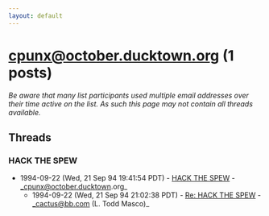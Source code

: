 ```yaml
---
layout: default
---
```


# cpunx@october.ducktown.org (1 posts)

_Be aware that many list participants used multiple email addresses over their time active on the list. As such this page may not contain all threads available._

## Threads

### HACK THE SPEW
+ 1994-09-22 (Wed, 21 Sep 94 19:41:54 PDT) - [HACK THE SPEW](/archive/1994/09/a0baa6feb6ecc868735c11310f623b066bf5ac65a933d9d59ed83f209262357c) - _cpunx@october.ducktown.org_
  + 1994-09-22 (Wed, 21 Sep 94 21:02:38 PDT) - [Re: HACK THE SPEW](/archive/1994/09/6834429cdc97683b37924c62626b7a69e397bf5bd2430df3f61c0b9aaf0a9e07) - _cactus@bb.com (L. Todd Masco)_

